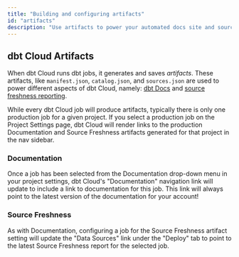 ```yaml
---
title: "Building and configuring artifacts"
id: "artifacts"
description: "Use artifacts to power your automated docs site and source freshness data." 
---
```


## dbt Cloud Artifacts

When dbt Cloud runs dbt jobs, it generates and saves *artifacts*. These artifacts, like `manifest.json`, `catalog.json`, and `sources.json` are used to power different aspects of dbt Cloud, namely: [dbt Docs](documentation) and [source freshness reporting](cloud-snapshotting-source-freshness).

While every dbt Cloud job will produce artifacts, typically there is only one production job for a given project. If you select a production job on the Project Settings page, dbt Cloud will render links to the production Documentation and Source Freshness artifacts generated for that project in the nav sidebar.

<Lightbox src="/img/docs/dbt-cloud/using-dbt-cloud/project-level-artifact-updated.png" title="Configuring Artifacts"/>

### Documentation

Once a job has been selected from the Documentation drop-down menu in your project settings, dbt Cloud's "Documentation" navigation link will update to include a link to documentation for this job. This link will always point to the latest version of the documentation for your account!



<Lightbox src="/img/docs/dbt-cloud/using-dbt-cloud/doc-menu.png" title="A link to the latest documentation for the selected job"/>

### Source Freshness

As with Documentation, configuring a job for the Source Freshness artifact setting will update the "Data Sources" link under the "Deploy" tab to point to the latest Source Freshness report for the selected job.

<Lightbox src="/img/docs/dbt-cloud/using-dbt-cloud/data-sources.png" title="A link to the latest source freshness snapshot for the selected job"/>
